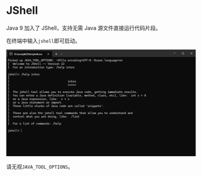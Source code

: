 # JShell

Java 9 加入了 JShell，支持无需 Java 源文件直接运行代码片段。

在终端中输入`jshell`即可启动。

![jshell](img/jshell.png)

请无视`JAVA_TOOL_OPTIONS`。
